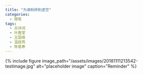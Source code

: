 ```yaml
---
title: "为谁粉碎到虚空"
categories:
  - 随笔
tags:
  - 古诗词
  - 叶嘉莹
  - 王国维
  - 温庭筠
  - 陈曾寿
---
```



{% include figure image_path="/assets/images/20181111213542-testimage.jpg" alt="placeholder image" caption="Reminder" %}
